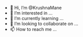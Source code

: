 - 👋 Hi, I’m @KrushnaMane
- 👀 I’m interested in ...
- 🌱 I’m currently learning ...
- 💞️ I’m looking to collaborate on ...
- 📫 How to reach me ...

<!---
KrushnaMane/KrushnaMane is a ✨ special ✨ repository because its `README.md` (this file) appears on your GitHub profile.
You can click the Preview link to take a look at your changes.
--->
